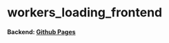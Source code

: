 # workers_loading_frontend

#### Backend:  <a href="https://github.com/maria-namira/workers_loading_styling_backend/">Github Pages</a>
